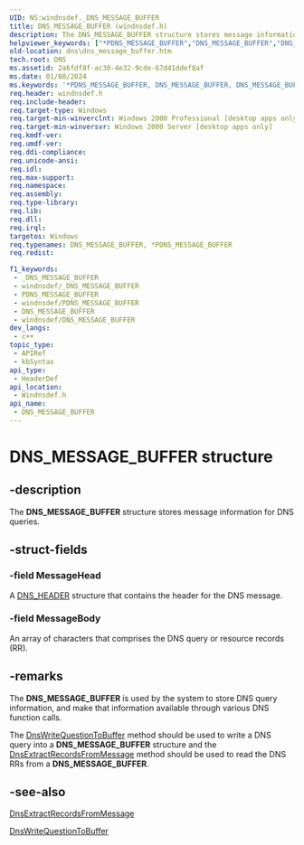 ```yaml
---
UID: NS:windnsdef._DNS_MESSAGE_BUFFER
title: DNS_MESSAGE_BUFFER (windnsdef.h)
description: The DNS_MESSAGE_BUFFER structure stores message information for DNS queries.
helpviewer_keywords: ["*PDNS_MESSAGE_BUFFER","DNS_MESSAGE_BUFFER","DNS_MESSAGE_BUFFER structure [DNS]","PDNS_MESSAGE_BUFFER","PDNS_MESSAGE_BUFFER structure pointer [DNS]","_dns_dns_message_buffer","dns.dns_message_buffer","windnsdef/DNS_MESSAGE_BUFFER","windnsdef/PDNS_MESSAGE_BUFFER"]
old-location: dns\dns_message_buffer.htm
tech.root: DNS
ms.assetid: 2a6fdf8f-ac30-4e32-9cde-67d41ddef8af
ms.date: 01/08/2024
ms.keywords: '*PDNS_MESSAGE_BUFFER, DNS_MESSAGE_BUFFER, DNS_MESSAGE_BUFFER structure [DNS], PDNS_MESSAGE_BUFFER, PDNS_MESSAGE_BUFFER structure pointer [DNS], _dns_dns_message_buffer, dns.dns_message_buffer, windnsdef/DNS_MESSAGE_BUFFER, windnsdef/PDNS_MESSAGE_BUFFER'
req.header: windnsdef.h
req.include-header: 
req.target-type: Windows
req.target-min-winverclnt: Windows 2000 Professional [desktop apps only]
req.target-min-winversvr: Windows 2000 Server [desktop apps only]
req.kmdf-ver: 
req.umdf-ver: 
req.ddi-compliance: 
req.unicode-ansi: 
req.idl: 
req.max-support: 
req.namespace: 
req.assembly: 
req.type-library: 
req.lib: 
req.dll: 
req.irql: 
targetos: Windows
req.typenames: DNS_MESSAGE_BUFFER, *PDNS_MESSAGE_BUFFER
req.redist: 

f1_keywords:
 - _DNS_MESSAGE_BUFFER
 - windnsdef/_DNS_MESSAGE_BUFFER
 - PDNS_MESSAGE_BUFFER
 - windnsdef/PDNS_MESSAGE_BUFFER
 - DNS_MESSAGE_BUFFER
 - windnsdef/DNS_MESSAGE_BUFFER
dev_langs:
 - c++
topic_type:
 - APIRef
 - kbSyntax
api_type:
 - HeaderDef
api_location:
 - Windnsdef.h
api_name:
 - DNS_MESSAGE_BUFFER
---
```


# DNS_MESSAGE_BUFFER structure


## -description

The 
<b>DNS_MESSAGE_BUFFER</b> structure stores message information for DNS queries.

## -struct-fields

### -field MessageHead

A <a href="/windows/win32/api/windnsdef/ns-windns-dns_header">DNS_HEADER</a> structure that contains the header for the DNS message.

### -field MessageBody

An array of characters that comprises the DNS query or resource records (RR).

## -remarks

The 
<b>DNS_MESSAGE_BUFFER</b> is used by the system to store DNS query information, and make that information available through various DNS function calls.

The <a href="/windows/win32/api/windnsdef/nf-windns-dnswritequestiontobuffer_utf8">DnsWriteQuestionToBuffer</a> 
	 method should be used to write a DNS query into a <b>DNS_MESSAGE_BUFFER</b> structure and the <a href="/windows/win32/api/windnsdef/nf-windns-dnsextractrecordsfrommessage_utf8">DnsExtractRecordsFromMessage</a> method should be used to read the DNS RRs from a <b>DNS_MESSAGE_BUFFER</b>.

## -see-also

<a href="/windows/win32/api/windnsdef/nf-windns-dnsextractrecordsfrommessage_utf8">DnsExtractRecordsFromMessage</a>



<a href="/windows/win32/api/windnsdef/nf-windns-dnswritequestiontobuffer_utf8">DnsWriteQuestionToBuffer</a>